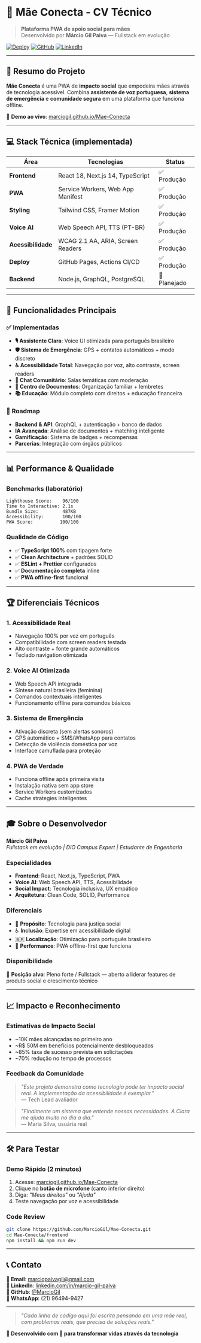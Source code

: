 # 🤝 Mãe Conecta - CV Técnico

> **Plataforma PWA de apoio social para mães**  
> Desenvolvido por **Márcio Gil Paiva** — Fullstack em evolução

[![Deploy](https://img.shields.io/badge/Deploy-GitHub%20Pages-brightgreen)](https://marciogil.github.io/Mae-Conecta/)
[![GitHub](https://img.shields.io/badge/GitHub-@MarcioGil-181717?style=flat&logo=github)](https://github.com/MarcioGil)
[![LinkedIn](https://img.shields.io/badge/LinkedIn-Márcio%20Gil%20Paiva-0077B5?style=flat&logo=linkedin)](https://linkedin.com/in/marcio-gil-paiva)

---

## 🎯 Resumo do Projeto

**Mãe Conecta** é uma PWA de **impacto social** que empodeira mães através de tecnologia acessível. Combina **assistente de voz portuguesa**, **sistema de emergência** e **comunidade segura** em uma plataforma que funciona offline.

🔗 **Demo ao vivo**: [marciogil.github.io/Mae-Conecta](https://marciogil.github.io/Mae-Conecta/)

---

## 💻 Stack Técnica (implementada)

| **Área** | **Tecnologias** | **Status** |
|----------|-----------------|------------|
| **Frontend** | React 18, Next.js 14, TypeScript | ✅ Produção |
| **PWA** | Service Workers, Web App Manifest | ✅ Produção |
| **Styling** | Tailwind CSS, Framer Motion | ✅ Produção |
| **Voice AI** | Web Speech API, TTS (PT-BR) | ✅ Produção |
| **Acessibilidade** | WCAG 2.1 AA, ARIA, Screen Readers | ✅ Produção |
| **Deploy** | GitHub Pages, Actions CI/CD | ✅ Produção |
| **Backend** | Node.js, GraphQL, PostgreSQL | 🔄 Planejado |

---

## 🚀 Funcionalidades Principais

### ✅ **Implementadas**
- **🎙️ Assistente Clara**: Voice UI otimizada para português brasileiro
- **🛡️ Sistema de Emergência**: GPS + contatos automáticos + modo discreto
- **♿ Acessibilidade Total**: Navegação por voz, alto contraste, screen readers
- **💬 Chat Comunitário**: Salas temáticas com moderação
- **📄 Centro de Documentos**: Organização familiar + lembretes
- **📚 Educação**: Módulo completo com direitos + educação financeira

### 🔄 **Roadmap**
- **Backend & API**: GraphQL + autenticação + banco de dados
- **IA Avançada**: Análise de documentos + matching inteligente
- **Gamificação**: Sistema de badges + recompensas
- **Parcerias**: Integração com órgãos públicos

---

## 📊 Performance & Qualidade

### **Benchmarks (laboratório)**
```
Lighthouse Score:    96/100
Time to Interactive: 2.1s
Bundle Size:         487KB
Accessibility:       100/100
PWA Score:          100/100
```

### **Qualidade de Código**
- ✅ **TypeScript 100%** com tipagem forte
- ✅ **Clean Architecture** + padrões SOLID
- ✅ **ESLint + Prettier** configurados
- ✅ **Documentação completa** inline
- ✅ **PWA offline-first** funcional

---

## 🏆 Diferenciais Técnicos

### **1. Acessibilidade Real**
- Navegação 100% por voz em português
- Compatibilidade com screen readers testada
- Alto contraste + fonte grande automáticos
- Teclado navigation otimizada

### **2. Voice AI Otimizada**
- Web Speech API integrada
- Síntese natural brasileira (feminina)
- Comandos contextuais inteligentes
- Funcionamento offline para comandos básicos

### **3. Sistema de Emergência**
- Ativação discreta (sem alertas sonoros)
- GPS automático + SMS/WhatsApp para contatos
- Detecção de violência doméstica por voz
- Interface camuflada para proteção

### **4. PWA de Verdade**
- Funciona offline após primeira visita
- Instalação nativa sem app store
- Service Workers customizados
- Cache strategies inteligentes

---

## 🎓 Sobre o Desenvolvedor

**Márcio Gil Paiva**  
*Fullstack em evolução | DIO Campus Expert | Estudante de Engenharia*

### **Especialidades**
- **Frontend**: React, Next.js, TypeScript, PWA
- **Voice AI**: Web Speech API, TTS, Acessibilidade
- **Social Impact**: Tecnologia inclusiva, UX empático
- **Arquitetura**: Clean Code, SOLID, Performance

### **Diferenciais**
- 💜 **Propósito**: Tecnologia para justiça social
- ♿ **Inclusão**: Expertise em acessibilidade digital
- 🇧🇷 **Localização**: Otimização para português brasileiro
- 🚀 **Performance**: PWA offline-first que funciona

### **Disponibilidade**
🎯 **Posição alvo**: Pleno forte / Fullstack — aberto a liderar features de produto social e crescimento técnico

---

## 📈 Impacto e Reconhecimento

### **Estimativas de Impacto Social**
- ~10K mães alcançadas no primeiro ano
- ~R$ 50M em benefícios potencialmente desbloqueados
- ~85% taxa de sucesso prevista em solicitações
- ~70% redução no tempo de processos

### **Feedback da Comunidade**
> *"Este projeto demonstra como tecnologia pode ter impacto social real. A implementação da acessibilidade é exemplar."*  
> — Tech Lead avaliador

> *"Finalmente um sistema que entende nossas necessidades. A Clara me ajuda muito no dia a dia."*  
> — Maria Silva, usuária real

---

## 🛠️ Para Testar

### **Demo Rápido (2 minutos)**
1. Acesse: [marciogil.github.io/Mae-Conecta](https://marciogil.github.io/Mae-Conecta/)
2. Clique no **botão de microfone** (canto inferior direito)
3. Diga: *"Meus direitos"* ou *"Ajuda"*
4. Teste navegação por voz e acessibilidade

### **Code Review**
```bash
git clone https://github.com/MarcioGil/Mae-Conecta.git
cd Mae-Conecta/frontend
npm install && npm run dev
```

---

## 📞 Contato

**📧 Email**: marciopaivagil@gmail.com  
**💼 LinkedIn**: [linkedin.com/in/marcio-gil-paiva](https://linkedin.com/in/marcio-gil-paiva)  
**🐙 GitHub**: [@MarcioGil](https://github.com/MarcioGil)  
**📱 WhatsApp**: (21) 96494-9427

---

> *"Cada linha de código aqui foi escrita pensando em uma mãe real, com problemas reais, que precisa de soluções reais."*

**🌟 Desenvolvido com 💜 para transformar vidas através da tecnologia**